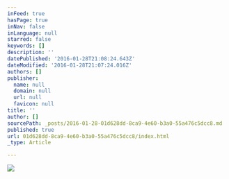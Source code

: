 ```yaml
---
inFeed: true
hasPage: true
inNav: false
inLanguage: null
starred: false
keywords: []
description: ''
datePublished: '2016-01-28T21:08:24.643Z'
dateModified: '2016-01-28T21:07:24.016Z'
authors: []
publisher:
  name: null
  domain: null
  url: null
  favicon: null
title: ''
author: []
sourcePath: _posts/2016-01-28-01d628dd-8ca9-4e60-b3a0-55a476c5dcc8.md
published: true
url: 01d628dd-8ca9-4e60-b3a0-55a476c5dcc8/index.html
_type: Article

---
```

![](https://the-grid-user-content.s3-us-west-2.amazonaws.com/4e88787b-6bbd-424a-9c3c-4c27526b9703.jpg)